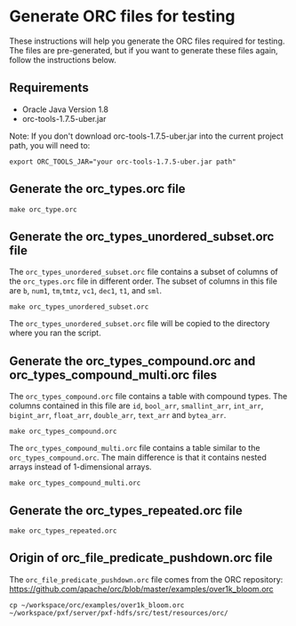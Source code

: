 # Generate ORC files for testing

These instructions will help you generate the ORC files required for testing.
The files are pre-generated, but if you want to generate these files again,
follow the instructions below.

## Requirements

- Oracle Java Version 1.8
- orc-tools-1.7.5-uber.jar

Note: If you don't download orc-tools-1.7.5-uber.jar into the current project path, you will need to:

```shell script
export ORC_TOOLS_JAR="your orc-tools-1.7.5-uber.jar path"
```

## Generate the orc_types.orc file

```shell script
make orc_type.orc
```

## Generate the orc_types_unordered_subset.orc file

The `orc_types_unordered_subset.orc` file contains a subset of columns of the
`orc_types.orc` file in different order. The subset of columns in this file
are `b`, `num1`, `tm`,`tmtz`, `vc1`, `dec1`, `t1`, and `sml`.

```shell script
make orc_types_unordered_subset.orc 
```

The `orc_types_unordered_subset.orc` file will be copied to the directory
where you ran the script.


## Generate the orc_types_compound.orc and orc_types_compound_multi.orc files

The `orc_types_compound.orc` file contains a table with compound types.
The columns contained in this file are `id`, `bool_arr`, `smallint_arr`, `int_arr`, `bigint_arr`, `float_arr`, `double_arr`, `text_arr` and `bytea_arr`.


```shell script
make orc_types_compound.orc
```

The `orc_types_compound_multi.orc` file contains a table similar to the `orc_types_compound.orc`.
The main difference is that it contains nested arrays instead of 1-dimensional arrays.

```shell script
make orc_types_compound_multi.orc
```

## Generate the orc_types_repeated.orc file

```shell script
make orc_types_repeated.orc
```

## Origin of orc_file_predicate_pushdown.orc file

The `orc_file_predicate_pushdown.orc` file comes from the ORC repository:
https://github.com/apache/orc/blob/master/examples/over1k_bloom.orc

```shell script
cp ~/workspace/orc/examples/over1k_bloom.orc ~/workspace/pxf/server/pxf-hdfs/src/test/resources/orc/
```

